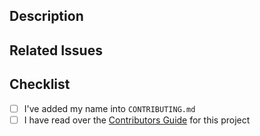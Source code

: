 ## Description

<!-- 
    First off, give a brief description of what this pull request changes.
-->

## Related Issues

<!--
    Is this pull request related to any open issues? If so, tag them like this:
    `Fixes #123` or `Closes `#123` (obviously replace #123 with the real issue number) 
-->

## Checklist

* [ ] I've added my name into `CONTRIBUTING.md`
* [ ] I have read over the [Contributors Guide]() for this project
